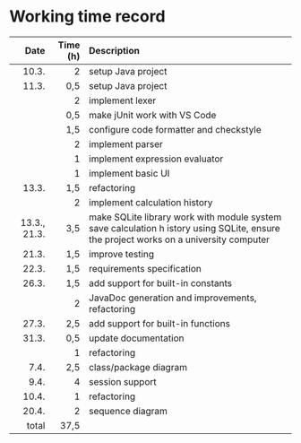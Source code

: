 # Working time record

| Date  | Time (h)  | Description |
| ----: | --------: | :---------- |
| 10.3. |         2 | setup Java project |
| 11.3. |       0,5 | setup Java project |
|       |         2 | implement lexer |
|       |       0,5 | make jUnit work with VS Code |
|       |       1,5 | configure code formatter and checkstyle |
|       |         2 | implement parser |
|       |         1 | implement expression evaluator |
|       |         1 | implement basic UI |
| 13.3. |       1,5 | refactoring |
|       |         2 | implement calculation history |
| 13.3., 21.3. | 3,5 | make SQLite library work with module system save calculation h istory using SQLite, ensure the project works on a university computer |
| 21.3. |  1,5 | improve testing |
| 22.3. |  1,5 | requirements specification |
| 26.3. |  1,5 | add support for built-in constants |
|       |    2 | JavaDoc generation and improvements, refactoring |
| 27.3. |  2,5 | add support for built-in functions |
| 31.3. |  0,5 | update documentation |
|       |    1 | refactoring |
|  7.4. |  2,5 | class/package diagram |
|  9.4. |    4 | session support |
| 10.4. |    1 | refactoring |
| 20.4. |    2 | sequence diagram |
| total | 37,5 | |

